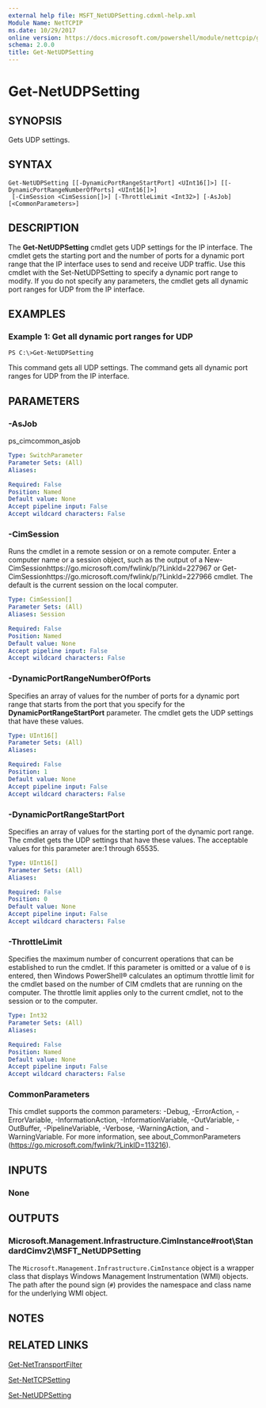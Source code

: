 ```yaml
---
external help file: MSFT_NetUDPSetting.cdxml-help.xml
Module Name: NetTCPIP
ms.date: 10/29/2017
online version: https://docs.microsoft.com/powershell/module/nettcpip/get-netudpsetting?view=windowsserver2012r2-ps&wt.mc_id=ps-gethelp
schema: 2.0.0
title: Get-NetUDPSetting
---
```


# Get-NetUDPSetting

## SYNOPSIS
Gets UDP settings.

## SYNTAX

```
Get-NetUDPSetting [[-DynamicPortRangeStartPort] <UInt16[]>] [[-DynamicPortRangeNumberOfPorts] <UInt16[]>]
 [-CimSession <CimSession[]>] [-ThrottleLimit <Int32>] [-AsJob] [<CommonParameters>]
```

## DESCRIPTION
The **Get-NetUDPSetting** cmdlet gets UDP settings for the IP interface.
The cmdlet gets the starting port and the number of ports for a dynamic port range that the IP interface uses to send and receive UDP traffic.
Use this cmdlet with the Set-NetUDPSetting to specify a dynamic port range to modify.
If you do not specify any parameters, the cmdlet gets all dynamic port ranges for UDP from the IP interface.

## EXAMPLES

### Example 1: Get all dynamic port ranges for UDP
```
PS C:\>Get-NetUDPSetting
```

This command gets all UDP settings.
The command gets all dynamic port ranges for UDP from the IP interface.

## PARAMETERS

### -AsJob
ps_cimcommon_asjob

```yaml
Type: SwitchParameter
Parameter Sets: (All)
Aliases: 

Required: False
Position: Named
Default value: None
Accept pipeline input: False
Accept wildcard characters: False
```

### -CimSession
Runs the cmdlet in a remote session or on a remote computer.
Enter a computer name or a session object, such as the output of a New-CimSessionhttps://go.microsoft.com/fwlink/p/?LinkId=227967 or Get-CimSessionhttps://go.microsoft.com/fwlink/p/?LinkId=227966 cmdlet.
The default is the current session on the local computer.

```yaml
Type: CimSession[]
Parameter Sets: (All)
Aliases: Session

Required: False
Position: Named
Default value: None
Accept pipeline input: False
Accept wildcard characters: False
```

### -DynamicPortRangeNumberOfPorts
Specifies an array of values for the number of ports for a dynamic port range that starts from the port that you specify for the **DynamicPortRangeStartPort** parameter.
The cmdlet gets the UDP settings that have these values.

```yaml
Type: UInt16[]
Parameter Sets: (All)
Aliases: 

Required: False
Position: 1
Default value: None
Accept pipeline input: False
Accept wildcard characters: False
```

### -DynamicPortRangeStartPort
Specifies an array of values for the starting port of the dynamic port range.
The cmdlet gets the UDP settings that have these values.
The acceptable values for this parameter are:1 through 65535.

```yaml
Type: UInt16[]
Parameter Sets: (All)
Aliases: 

Required: False
Position: 0
Default value: None
Accept pipeline input: False
Accept wildcard characters: False
```

### -ThrottleLimit
Specifies the maximum number of concurrent operations that can be established to run the cmdlet.
If this parameter is omitted or a value of `0` is entered, then Windows PowerShell® calculates an optimum throttle limit for the cmdlet based on the number of CIM cmdlets that are running on the computer.
The throttle limit applies only to the current cmdlet, not to the session or to the computer.

```yaml
Type: Int32
Parameter Sets: (All)
Aliases: 

Required: False
Position: Named
Default value: None
Accept pipeline input: False
Accept wildcard characters: False
```

### CommonParameters
This cmdlet supports the common parameters: -Debug, -ErrorAction, -ErrorVariable, -InformationAction, -InformationVariable, -OutVariable, -OutBuffer, -PipelineVariable, -Verbose, -WarningAction, and -WarningVariable. For more information, see about_CommonParameters (https://go.microsoft.com/fwlink/?LinkID=113216).

## INPUTS

### None

## OUTPUTS

### Microsoft.Management.Infrastructure.CimInstance#root\StandardCimv2\MSFT_NetUDPSetting
The `Microsoft.Management.Infrastructure.CimInstance` object is a wrapper class that displays Windows Management Instrumentation (WMI) objects.
The path after the pound sign (`#`) provides the namespace and class name for the underlying WMI object.

## NOTES

## RELATED LINKS

[Get-NetTransportFilter](./Get-NetTransportFilter.md)

[Set-NetTCPSetting](./Set-NetTCPSetting.md)

[Set-NetUDPSetting](./Set-NetUDPSetting.md)

